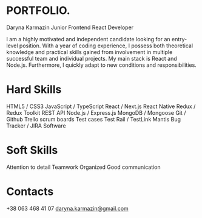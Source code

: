 # PORTFOLIO.

Daryna Karmazin
Junior Frontend React Developer

I am a highly motivated and independent candidate looking for an entry-level position. With a year of coding experience, I possess both theoretical knowledge and practical skills gained from involvement in multiple successful team and individual projects. My main stack is React and Node.js. Furthermore, I quickly adapt to new conditions and responsibilities.

# Hard Skills

HTML5 / CSS3
JavaScript / TypeScript
React / Next.js
React Native
Redux / Redux Toolkit
REST API
Node.js / Express.js
MongoDB / Mongoose
Git / Github
Trello scrum boards
Test cases Test Rail / TestLink
Mantis Bug Tracker / JIRA Software

# Soft Skills

Attention to detail
Teamwork
Organized
Good communication

# Contacts

+38 063 468 41 07
daryna.karmazin@gmail.com
